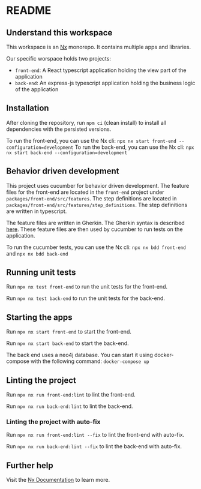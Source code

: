 # README

## Understand this workspace

This workspace is an [Nx](https://nx.dev) monorepo. It contains multiple apps and libraries.

Our specific worspace holds two projects:

- `front-end`: A React typescript application holding the view part of the application
- `back-end`: An express-js typescript application holding the business logic of the application

## Installation

After cloning the repository, run `npm ci` (clean install) to install all dependencies with the persisted versions.

To run the front-end, you can use the Nx cli: `npx nx start front-end --configuration=development`
To run the back-end, you can use the Nx cli: `npx nx start back-end --configuration=development`

## Behavior driven development

This project uses cucumber for behavior driven development. The feature files for the front-end are located in the `front-end` project under `packages/front-end/src/features`. The step definitions are located in `packages/front-end/src/features/step_definitions`. The step definitions are written in typescript.

The feature files are written in Gherkin. The Gherkin syntax is described [here](https://cucumber.io/docs/gherkin/reference/). These feature files are then used by cucumber to run tests on the application.

To run the cucumber tests, you can use the Nx cli: `npx nx bdd front-end` and `npx nx bdd back-end`

## Running unit tests

Run `npx nx test front-end` to run the unit tests for the front-end.

Run `npx nx test back-end` to run the unit tests for the back-end.

## Starting the apps

Run `npx nx start front-end` to start the front-end.

Run `npx nx start back-end` to start the back-end.

The back end uses a neo4j database. You can start it using docker-compose with the following command: `docker-compose up`

## Linting the project

Run `npx nx run front-end:lint` to lint the front-end.

Run `npx nx run back-end:lint` to lint the back-end.

### Linting the project with auto-fix

Run `npx nx run front-end:lint --fix` to lint the front-end with auto-fix.

Run `npx nx run back-end:lint --fix` to lint the back-end with auto-fix.


## Further help

Visit the [Nx Documentation](https://nx.dev) to learn more.
